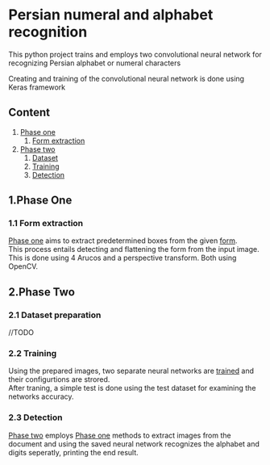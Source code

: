 # Persian numeral and alphabet recognition
This python project trains and employs two convolutional neural network for recognizing Persian alphabet or numeral characters

Creating and training of the convolutional neural network is done using Keras framework


## Content  
1. [Phase one](#p1)
    1. [Form extraction](#p1.1)
2. [Phase two](#p2)
    1. [Dataset](#p2.1)
    2. [Training](#p2.2)
    3. [Detection](#p2.3)


## 1.Phase One <a name="p1"></a>
### 1.1 Form extraction <a name="p1.1"></a>
[Phase one](phaseOne.py) aims to extract predetermined boxes from the given [form](Form_a5.pdf).  
This process entails detecting and flattening the form from the input image. 
This is done using 4 Arucos and a perspective transform. Both using OpenCV.

## 2.Phase Two <a name="p2"></a>
### 2.1 Dataset preparation <a name="p2.1"></a>

//TODO

### 2.2 Training <a name="p2.2"></a>
Using the prepared images, two separate neural networks are [trained](Trainer.ipynb) 
and their configurtions are strored.  
After traning, a simple test is done using the test dataset for examining the networks accuracy.

### 2.3 Detection <a name="p2.3"></a>
[Phase two](phaseTwo.py) employs [Phase one](phaseOne.py) methods 
to extract images from the document and using the saved neural network recognizes the alphabet and digits seperatly, printing the end result.
